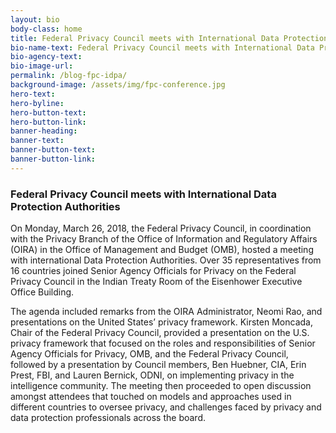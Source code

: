 ```yaml
---
layout: bio
body-class: home
title: Federal Privacy Council meets with International Data Protection Authorities
bio-name-text: Federal Privacy Council meets with International Data Protection Authorities
bio-agency-text:
bio-image-url: 
permalink: /blog-fpc-idpa/
background-image: /assets/img/fpc-conference.jpg
hero-text: 
hero-byline:
hero-button-text: 
hero-button-link: 
banner-heading: 
banner-text: 
banner-button-text: 
banner-button-link:
---
```

### Federal Privacy Council meets with International Data Protection Authorities

On Monday, March 26, 2018, the Federal Privacy Council, in coordination with the Privacy Branch of the Office of Information and Regulatory Affairs (OIRA) in the Office of Management and Budget (OMB), hosted a meeting with international Data Protection Authorities.  Over 35 representatives from 16 countries joined Senior Agency Officials for Privacy on the Federal Privacy Council in the Indian Treaty Room of the Eisenhower Executive Office Building.  

The agenda included remarks from the OIRA Administrator, Neomi Rao, and presentations on the United States’ privacy framework.  Kirsten Moncada, Chair of the Federal Privacy Council, provided a presentation on the U.S. privacy framework that focused on the roles and responsibilities of Senior Agency Officials for Privacy, OMB, and the Federal Privacy Council, followed by a presentation by Council members, Ben Huebner, CIA, Erin Prest, FBI, and Lauren Bernick, ODNI, on implementing privacy in the intelligence community.  The meeting then proceeded to open discussion amongst attendees that touched on models and approaches used in different countries to oversee privacy, and challenges faced by privacy and data protection professionals across the board.
